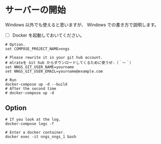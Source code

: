 # サーバーの開始

Windows 以外でも使えると思いますが、 Windows での書き方で説明します。  

* [ ] Docker を起動しておいてください。

```shell
# Option.
set COMPOSE_PROJECT_NAME=nngs

# Please rewrite it in your git hub account.
# mlrateを Git hub からダウンロードしてくるために使うぜ☆（＾～＾）
set NNGS_GIT_USER_NAME=yourname
set NNGS_GIT_USER_EMAIL=yourname@example.com

# Run
docker-compose up -d --build
# After the second time
# docker-compose up -d
```

## Option

```shell
# If you look at the log.
docker-compose logs -f

# Enter a docker container.
docker exec -it nngs_nngs_1 bash
```

